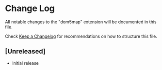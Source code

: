 # Change Log

All notable changes to the "dom5map" extension will be documented in this file.

Check [Keep a Changelog](http://keepachangelog.com/) for recommendations on how to structure this file.

## [Unreleased]

- Initial release